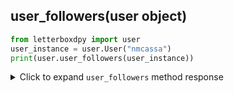 <h2 id="user_followers">user_followers(user object)</h2>

```python
from letterboxdpy import user
user_instance = user.User("nmcassa")
print(user.user_followers(user_instance))
```

<details>
  <summary>Click to expand <code>user_followers</code> method response</summary>

```json
{
   "ppark": {
        "display_name": "ppark"
    },
    "joacogarcia2023": {
        "display_name": "joacogarcia2023"
    },
    "ryanshubert": {
        "display_name": "ryanshubert"
    },...
}
```
</details>